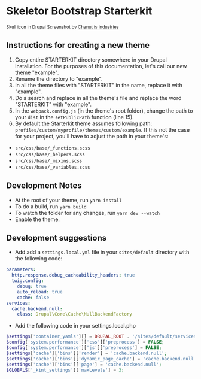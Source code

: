 # Skeletor Bootstrap Starterkit

<small>Skull icon in Drupal Screenshot by [Chanut is Industries](https://www.iconfinder.com/Chanut-is)</small>

## Instructions for creating a new theme
1. Copy entire STARTERKIT directory somewhere in your Drupal installation. For the purposes of this documentation, let's call our new theme "example".
2. Rename the directory to "example".
3. In all the theme files with "STARTERKIT" in the name, replace it with "example".
4. Do a search and replace in all the theme's file and replace the word "STARTERKIT" with "example".
5. In the `webpack.config.js` (in the theme's root folder), change the path to your `dist` in the `setPublicPath` function (line 15).
6. By default the Starterkit theme assumes following path: `profiles/custom/myprofile/themes/custom/example`. If this not the case for your project, you'll have to adjust the path in your theme's:
  - `src/css/base/_functions.scss`
  - `src/css/base/_helpers.scss`
  - `src/css/base/_mixins.scss`
  - `src/css/base/_variables.scss`

## Development Notes
- At the root of your theme, run `yarn install`
- To do a build, run `yarn build`
- To watch the folder for any changes, run `yarn dev --watch`
- Enable the theme.

## Development suggestions
- Add add a `settings.local.yml` file in your `sites/default` directory with the following code:
```yaml
parameters:
  http.response.debug_cacheability_headers: true
  twig.config:
    debug: true
    auto_reload: true
    cache: false
services:
  cache.backend.null:
    class: Drupal\Core\Cache\NullBackendFactory
```
- Add the following code in your settings.local.php
```php
$settings['container_yamls'][] = DRUPAL_ROOT . '/sites/default/services.local.yml';
$config['system.performance']['css']['preprocess'] = FALSE;
$config['system.performance']['js']['preprocess'] = FALSE;
$settings['cache']['bins']['render'] = 'cache.backend.null';
$settings['cache']['bins']['dynamic_page_cache'] = 'cache.backend.null';
$settings['cache']['bins']['page'] = 'cache.backend.null';
$GLOBALS['_kint_settings']['maxLevels'] = 3;
```
